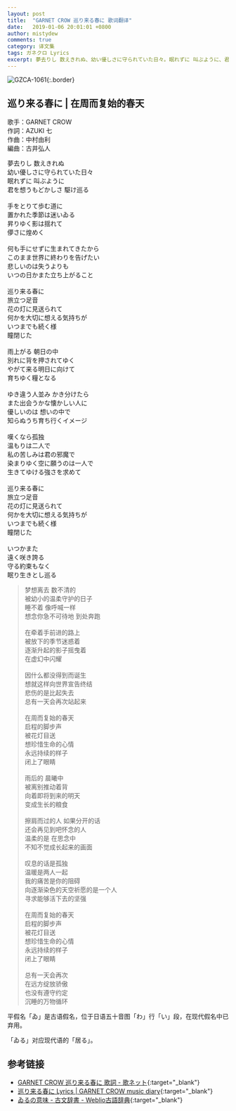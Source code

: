 ```yaml
---
layout: post
title:  "GARNET CROW 巡り来る春に 歌词翻译"
date:   2019-01-06 20:01:01 +0800
author: mistydew
comments: true
category: 译文集
tags: ガネクロ Lyrics
excerpt: 夢去りし 数えきれぬ、幼い優しさに守られていた日々。眠れずに 叫ぶように、君を想うもどかしさ 駆け巡る。
---
```

![GZCA-1061](https://crowsub.github.io/assets/images/discography/album/GZCA-1061.jpg){:.border}

## 巡り来る春に | 在周而复始的春天

歌手：GARNET CROW<br>
作詞：AZUKI 七<br>
作曲：中村由利<br>
編曲：古井弘人

<div class="lyric-original">
<p>
夢去りし 数えきれぬ<br>
幼い優しさに守られていた日々<br>
眠れずに 叫ぶように<br>
君を想うもどかしさ 駆け巡る<br>
<br>
手をとりて歩む道に<br>
置かれた季節は迷いゐる<br>
昇りゆく影は揺れて<br>
儚さに煌めく<br>
<br>
何も手にせずに生まれてきたから<br>
このまま世界に終わりを告げたい<br>
悲しいのは失うよりも<br>
いつの日かまた立ち上がること<br>
<br>
巡り来る春に<br>
旅立つ足音<br>
花の灯に見送られて<br>
何かを大切に想える気持ちが<br>
いつまでも続く様<br>
瞳閉じた<br>
<br>
雨上がる 朝日の中<br>
別れに背を押されてゆく<br>
やがて来る明日に向けて<br>
育ちゆく糧となる<br>
<br>
ゆき違う人並み かき分けたら<br>
また出会うかな懐かしい人に<br>
優しいのは 想いの中で<br>
知らぬうち育ち行くイメージ<br>
<br>
嘆くなら孤独<br>
温もりは二人で<br>
私の苦しみは君の邪魔で<br>
染まりゆく空に願うのは一人で<br>
生きてゆける強さを求めて<br>
<br>
巡り来る春に<br>
旅立つ足音<br>
花の灯に見送られて<br>
何かを大切に想える気持ちが<br>
いつまでも続く様<br>
瞳閉じた<br>
<br>
いつかまた<br>
遠く咲き誇る<br>
守る約束もなく<br>
眠り生きとし巡る
</p>
</div>

<div class="lyric-translation">
<blockquote>
梦想离去 数不清的<br>
被幼小的温柔守护的日子<br>
睡不着 像呼喊一样<br>
想念你急不可待地 到处奔跑<br>
<br>
在牵着手前进的路上<br>
被放下的季节迷惑着<br>
逐渐升起的影子摇曳着<br>
在虚幻中闪耀<br>
<br>
因什么都没得到而诞生<br>
想就这样向世界宣告终结<br>
悲伤的是比起失去<br>
总有一天会再次站起来<br>
<br>
在周而复始的春天<br>
启程的脚步声<br>
被花灯目送<br>
想珍惜生命的心情<br>
永远持续的样子<br>
闭上了眼睛<br>
<br>
雨后的 晨曦中<br>
被离别推动着背<br>
向着即将到来的明天<br>
变成生长的粮食<br>
<br>
擦肩而过的人 如果分开的话<br>
还会再见到吧怀念的人<br>
温柔的是 在思念中<br>
不知不觉成长起来的画面<br>
<br>
叹息的话是孤独<br>
温暖是两人一起<br>
我的痛苦是你的阻碍<br>
向逐渐染色的天空祈愿的是一个人<br>
寻求能够活下去的坚强<br>
<br>
在周而复始的春天<br>
启程的脚步声<br>
被花灯目送<br>
想珍惜生命的心情<br>
永远持续的样子<br>
闭上了眼睛<br>
<br>
总有一天会再次<br>
在远方绽放骄傲<br>
也没有遵守约定<br>
沉睡的万物循环
</blockquote>
</div>

平假名「ゐ」是古语假名，位于日语五十音图「わ」行「い」段，在现代假名中已弃用。

「ゐる」对应现代语的「居る」。

## 参考链接

* [GARNET CROW 巡り来る春に 歌詞 - 歌ネット](https://www.uta-net.com/song/20131){:target="_blank"}
* [巡り来る春に Lyrics \| GARNET CROW music diary](https://crowsub.github.io/lyrics/original/巡り来る春に.html){:target="_blank"}
* [ゐるの意味 - 古文辞書 - Weblio古語辞典](https://kobun.weblio.jp/content/ゐる){:target="_blank"}
